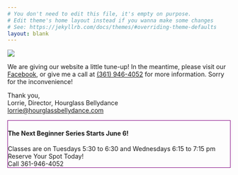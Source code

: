 ```yaml
---
# You don't need to edit this file, it's empty on purpose.
# Edit theme's home layout instead if you wanna make some changes
# See: https://jekyllrb.com/docs/themes/#overriding-theme-defaults
layout: blank
---
```


<img src="http://hourglassbellydance.com/images/hourglass-bellydance.png" />

We are giving our website a little tune-up! In the meantime, please visit our <a href="https://www.facebook.com/Hourglass-Bellydance-Studio-128096677236090/">Facebook</a>, or give me a call at <a href="tel:3619464052">(361) 946-4052</a> for more information. Sorry for the inconvenience!

Thank you, <br />
Lorrie, Director, Hourglass Bellydance <br />
<a href="lorrie@hourglassbellydance.com">lorrie@hourglassbellydance.com</a>

<div style="border: 1px solid purple;"><h4>The Next Beginner Series Starts June 6!</h4>
Classes are on Tuesdays 5:30 to 6:30 and Wednesdays 6:15 to 7:15 pm<br />
Reserve Your Spot Today!
<br />Call 361-946-4052</div>

